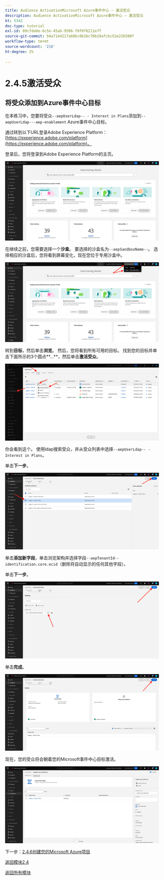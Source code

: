 ```yaml
---
title: Audience ActivationMicrosoft Azure事件中心 — 激活受众
description: Audience ActivationMicrosoft Azure事件中心 — 激活受众
kt: 5342
doc-type: tutorial
exl-id: 89cfda0e-6c5e-45ab-9506-f0f0f6211e7f
source-git-commit: b4a7144217a68bc0b1bc70b19afcbc52e226500f
workflow-type: tm+mt
source-wordcount: '216'
ht-degree: 2%

---
```


# 2.4.5激活受众

## 将受众添加到Azure事件中心目标

在本练习中，您要将受众`--aepUserLdap-- - Interest in Plans`添加到`--aepUserLdap---aep-enablement` Azure事件中心目标。

通过转到以下URL登录Adobe Experience Platform： [https://experience.adobe.com/platform](https://experience.adobe.com/platform)。

登录后，您将登录到Adobe Experience Platform的主页。

![数据获取](./../../../modules/datacollection/module1.2/images/home.png)

在继续之前，您需要选择一个&#x200B;**沙盒**。 要选择的沙盒名为``--aepSandboxName--``。 选择相应的沙盒后，您将看到屏幕变化，现在您位于专用沙盒中。

![数据获取](./../../../modules/datacollection/module1.2/images/sb1.png)

转到&#x200B;**目标**，然后单击&#x200B;**浏览**。 然后，您将看到所有可用的目标。 找到您的目标并单击下面所示的3个圆点**...**，然后单击&#x200B;**激活受众**。

![5-01-select-destination.png](./images/501selectdestination.png)

你会看到这个。 使用ldap搜索受众，并从受众列表中选择`--aepUserLdap-- - Interest in Plans`。

单击&#x200B;**下一步**。

![5-04-select-segment.png](./images/504selectsegment.png)

单击&#x200B;**添加新字段**，单击浏览架构并选择字段`--aepTenantId--identification.core.ecid`（删除将自动显示的任何其他字段）。

单击&#x200B;**下一步**。

![5-05-select-attributes.png](./images/505selectattributes.png)

单击&#x200B;**完成**。

![5-06-destination-finish.png](./images/506destinationfinish.png)

现在，您的受众将会朝着您的Microsoft事件中心目标激活。

![5-07-destination-segment-added.png](./images/507destinationsegmentadded.png)

下一步：[2.4.6创建您的Microsoft Azure项目](./ex6.md)

[返回模块2.4](./segment-activation-microsoft-azure-eventhub.md)

[返回所有模块](./../../../overview.md)
